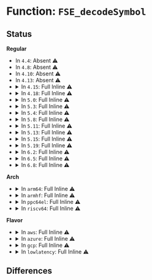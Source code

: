 # Function: <code>FSE_decodeSymbol</code>

## Status
<b>Regular</b>
<ul>
<li>
In <code>4.4</code>: Absent ⚠️
</li>
<li>
In <code>4.8</code>: Absent ⚠️
</li>
<li>
In <code>4.10</code>: Absent ⚠️
</li>
<li>
In <code>4.13</code>: Absent ⚠️
</li>
<li>
<details>
<summary>In <code>4.15</code>: Full Inline ⚠️</summary>

**Collision:** Unique Static

**Inline:** Full

**Transformation:** False

**Instances:**

```
In lib/zstd/fse_decompress.c (ffffffff814b9867)
Location: lib/zstd/fse.h:504
Inline: True
Inline callers:
  - lib/zstd/fse_decompress.c:FSE_decompress_usingDTable
  - lib/zstd/fse_decompress.c:FSE_decompress_usingDTable
  - lib/zstd/fse_decompress.c:FSE_decompress_usingDTable
  - lib/zstd/fse_decompress.c:FSE_decompress_usingDTable
  - lib/zstd/fse_decompress.c:FSE_decompress_usingDTable
  - lib/zstd/fse_decompress.c:FSE_decompress_usingDTable
  - lib/zstd/fse_decompress.c:FSE_decompress_usingDTable
  - lib/zstd/fse_decompress.c:FSE_decompress_usingDTable
```
</details>
</li>
<li>
<details>
<summary>In <code>4.18</code>: Full Inline ⚠️</summary>

**Collision:** Unique Static

**Inline:** Full

**Transformation:** False

**Instances:**

```
In lib/zstd/fse_decompress.c (ffffffff814ec157)
Location: lib/zstd/fse.h:504
Inline: True
Inline callers:
  - lib/zstd/fse_decompress.c:FSE_decompress_usingDTable
  - lib/zstd/fse_decompress.c:FSE_decompress_usingDTable
  - lib/zstd/fse_decompress.c:FSE_decompress_usingDTable
  - lib/zstd/fse_decompress.c:FSE_decompress_usingDTable
  - lib/zstd/fse_decompress.c:FSE_decompress_usingDTable
  - lib/zstd/fse_decompress.c:FSE_decompress_usingDTable
  - lib/zstd/fse_decompress.c:FSE_decompress_usingDTable
  - lib/zstd/fse_decompress.c:FSE_decompress_usingDTable
```
</details>
</li>
<li>
<details>
<summary>In <code>5.0</code>: Full Inline ⚠️</summary>

**Collision:** Unique Static

**Inline:** Full

**Transformation:** False

**Instances:**

```
In lib/zstd/fse_decompress.c (ffffffff814fff03)
Location: lib/zstd/fse.h:504
Inline: True
Inline callers:
  - lib/zstd/fse_decompress.c:FSE_decompress_usingDTable
  - lib/zstd/fse_decompress.c:FSE_decompress_usingDTable
  - lib/zstd/fse_decompress.c:FSE_decompress_usingDTable
  - lib/zstd/fse_decompress.c:FSE_decompress_usingDTable
  - lib/zstd/fse_decompress.c:FSE_decompress_usingDTable
  - lib/zstd/fse_decompress.c:FSE_decompress_usingDTable
  - lib/zstd/fse_decompress.c:FSE_decompress_usingDTable
  - lib/zstd/fse_decompress.c:FSE_decompress_usingDTable
```
</details>
</li>
<li>
<details>
<summary>In <code>5.3</code>: Full Inline ⚠️</summary>

**Collision:** Unique Static

**Inline:** Full

**Transformation:** False

**Instances:**

```
In lib/zstd/fse_decompress.c (ffffffff8152e0a2)
Location: lib/zstd/fse.h:504
Inline: True
Inline callers:
  - lib/zstd/fse_decompress.c:FSE_decompress_usingDTable
  - lib/zstd/fse_decompress.c:FSE_decompress_usingDTable
  - lib/zstd/fse_decompress.c:FSE_decompress_usingDTable
  - lib/zstd/fse_decompress.c:FSE_decompress_usingDTable
  - lib/zstd/fse_decompress.c:FSE_decompress_usingDTable
  - lib/zstd/fse_decompress.c:FSE_decompress_usingDTable
  - lib/zstd/fse_decompress.c:FSE_decompress_usingDTable
  - lib/zstd/fse_decompress.c:FSE_decompress_usingDTable
```
</details>
</li>
<li>
<details>
<summary>In <code>5.4</code>: Full Inline ⚠️</summary>

**Collision:** Unique Static

**Inline:** Full

**Transformation:** False

**Instances:**

```
In lib/zstd/fse_decompress.c (ffffffff8154ef32)
Location: lib/zstd/fse.h:504
Inline: True
Inline callers:
  - lib/zstd/fse_decompress.c:FSE_decompress_usingDTable
  - lib/zstd/fse_decompress.c:FSE_decompress_usingDTable
  - lib/zstd/fse_decompress.c:FSE_decompress_usingDTable
  - lib/zstd/fse_decompress.c:FSE_decompress_usingDTable
  - lib/zstd/fse_decompress.c:FSE_decompress_usingDTable
  - lib/zstd/fse_decompress.c:FSE_decompress_usingDTable
  - lib/zstd/fse_decompress.c:FSE_decompress_usingDTable
  - lib/zstd/fse_decompress.c:FSE_decompress_usingDTable
```
</details>
</li>
<li>
<details>
<summary>In <code>5.8</code>: Full Inline ⚠️</summary>

**Collision:** Unique Static

**Inline:** Full

**Transformation:** False

**Instances:**

```
In lib/zstd/fse_decompress.c (ffffffff815cce90)
Location: lib/zstd/fse.h:504
Inline: True
Inline callers:
  - lib/zstd/fse_decompress.c:FSE_decompress_usingDTable
  - lib/zstd/fse_decompress.c:FSE_decompress_usingDTable
  - lib/zstd/fse_decompress.c:FSE_decompress_usingDTable
  - lib/zstd/fse_decompress.c:FSE_decompress_usingDTable
  - lib/zstd/fse_decompress.c:FSE_decompress_usingDTable
  - lib/zstd/fse_decompress.c:FSE_decompress_usingDTable
  - lib/zstd/fse_decompress.c:FSE_decompress_usingDTable
  - lib/zstd/fse_decompress.c:FSE_decompress_usingDTable
```
</details>
</li>
<li>
<details>
<summary>In <code>5.11</code>: Full Inline ⚠️</summary>

**Collision:** Unique Static

**Inline:** Full

**Transformation:** False

**Instances:**

```
In lib/zstd/fse_decompress.c (ffffffff815eaa35)
Location: lib/zstd/fse.h:504
Inline: True
Inline callers:
  - lib/zstd/fse_decompress.c:FSE_decompress_usingDTable
  - lib/zstd/fse_decompress.c:FSE_decompress_usingDTable
  - lib/zstd/fse_decompress.c:FSE_decompress_usingDTable
  - lib/zstd/fse_decompress.c:FSE_decompress_usingDTable
  - lib/zstd/fse_decompress.c:FSE_decompress_usingDTable
  - lib/zstd/fse_decompress.c:FSE_decompress_usingDTable
  - lib/zstd/fse_decompress.c:FSE_decompress_usingDTable
  - lib/zstd/fse_decompress.c:FSE_decompress_usingDTable
```
</details>
</li>
<li>
<details>
<summary>In <code>5.13</code>: Full Inline ⚠️</summary>

**Collision:** Unique Static

**Inline:** Full

**Transformation:** False

**Instances:**

```
In lib/zstd/fse_decompress.c (ffffffff815d8b48)
Location: lib/zstd/fse.h:504
Inline: True
Inline callers:
  - lib/zstd/fse_decompress.c:FSE_decompress_usingDTable
  - lib/zstd/fse_decompress.c:FSE_decompress_usingDTable
  - lib/zstd/fse_decompress.c:FSE_decompress_usingDTable
  - lib/zstd/fse_decompress.c:FSE_decompress_usingDTable
  - lib/zstd/fse_decompress.c:FSE_decompress_usingDTable
  - lib/zstd/fse_decompress.c:FSE_decompress_usingDTable
  - lib/zstd/fse_decompress.c:FSE_decompress_usingDTable
  - lib/zstd/fse_decompress.c:FSE_decompress_usingDTable
```
</details>
</li>
<li>
<details>
<summary>In <code>5.15</code>: Full Inline ⚠️</summary>

**Collision:** Unique Static

**Inline:** Full

**Transformation:** False

**Instances:**

```
In lib/zstd/fse_decompress.c (ffffffff81643e38)
Location: lib/zstd/fse.h:504
Inline: True
Inline callers:
  - lib/zstd/fse_decompress.c:FSE_decompress_usingDTable
  - lib/zstd/fse_decompress.c:FSE_decompress_usingDTable
  - lib/zstd/fse_decompress.c:FSE_decompress_usingDTable
  - lib/zstd/fse_decompress.c:FSE_decompress_usingDTable
  - lib/zstd/fse_decompress.c:FSE_decompress_usingDTable
  - lib/zstd/fse_decompress.c:FSE_decompress_usingDTable
  - lib/zstd/fse_decompress.c:FSE_decompress_usingDTable
  - lib/zstd/fse_decompress.c:FSE_decompress_usingDTable
```
</details>
</li>
<li>
<details>
<summary>In <code>5.19</code>: Full Inline ⚠️</summary>

**Collision:** Unique Static

**Inline:** Full

**Transformation:** False

**Instances:**

```
In lib/zstd/common/fse_decompress.c (ffffffff8170a93c)
Location: lib/zstd/common/fse.h:622
Inline: True
Inline callers:
  - lib/zstd/common/fse_decompress.c:FSE_decompress_wksp_body_bmi2
  - lib/zstd/common/fse_decompress.c:FSE_decompress_wksp_body_bmi2
  - lib/zstd/common/fse_decompress.c:FSE_decompress_wksp_body_bmi2
  - lib/zstd/common/fse_decompress.c:FSE_decompress_wksp_body_bmi2
  - lib/zstd/common/fse_decompress.c:FSE_decompress_wksp_body_bmi2
  - lib/zstd/common/fse_decompress.c:FSE_decompress_wksp_body_bmi2
  - lib/zstd/common/fse_decompress.c:FSE_decompress_wksp_body_bmi2
  - lib/zstd/common/fse_decompress.c:FSE_decompress_wksp_body_bmi2
  - lib/zstd/common/fse_decompress.c:FSE_decompress_wksp_body_default
  - lib/zstd/common/fse_decompress.c:FSE_decompress_wksp_body_default
  - lib/zstd/common/fse_decompress.c:FSE_decompress_wksp_body_default
  - lib/zstd/common/fse_decompress.c:FSE_decompress_wksp_body_default
  - lib/zstd/common/fse_decompress.c:FSE_decompress_wksp_body_default
  - lib/zstd/common/fse_decompress.c:FSE_decompress_wksp_body_default
  - lib/zstd/common/fse_decompress.c:FSE_decompress_wksp_body_default
  - lib/zstd/common/fse_decompress.c:FSE_decompress_wksp_body_default
  - lib/zstd/common/fse_decompress.c:FSE_decompress_usingDTable
  - lib/zstd/common/fse_decompress.c:FSE_decompress_usingDTable
  - lib/zstd/common/fse_decompress.c:FSE_decompress_usingDTable
  - lib/zstd/common/fse_decompress.c:FSE_decompress_usingDTable
  - lib/zstd/common/fse_decompress.c:FSE_decompress_usingDTable
  - lib/zstd/common/fse_decompress.c:FSE_decompress_usingDTable
  - lib/zstd/common/fse_decompress.c:FSE_decompress_usingDTable
  - lib/zstd/common/fse_decompress.c:FSE_decompress_usingDTable
```
</details>
</li>
<li>
<details>
<summary>In <code>6.2</code>: Full Inline ⚠️</summary>

**Collision:** Unique Static

**Inline:** Full

**Transformation:** False

**Instances:**

```
In lib/zstd/common/fse_decompress.c (ffffffff81885518)
Location: lib/zstd/common/fse.h:623
Inline: True
Inline callers:
  - lib/zstd/common/fse_decompress.c:FSE_decompress_wksp_body_bmi2
  - lib/zstd/common/fse_decompress.c:FSE_decompress_wksp_body_bmi2
  - lib/zstd/common/fse_decompress.c:FSE_decompress_wksp_body_bmi2
  - lib/zstd/common/fse_decompress.c:FSE_decompress_wksp_body_bmi2
  - lib/zstd/common/fse_decompress.c:FSE_decompress_wksp_body_bmi2
  - lib/zstd/common/fse_decompress.c:FSE_decompress_wksp_body_bmi2
  - lib/zstd/common/fse_decompress.c:FSE_decompress_wksp_body_bmi2
  - lib/zstd/common/fse_decompress.c:FSE_decompress_wksp_body_bmi2
  - lib/zstd/common/fse_decompress.c:FSE_decompress_wksp_body_default
  - lib/zstd/common/fse_decompress.c:FSE_decompress_wksp_body_default
  - lib/zstd/common/fse_decompress.c:FSE_decompress_wksp_body_default
  - lib/zstd/common/fse_decompress.c:FSE_decompress_wksp_body_default
  - lib/zstd/common/fse_decompress.c:FSE_decompress_wksp_body_default
  - lib/zstd/common/fse_decompress.c:FSE_decompress_wksp_body_default
  - lib/zstd/common/fse_decompress.c:FSE_decompress_wksp_body_default
  - lib/zstd/common/fse_decompress.c:FSE_decompress_wksp_body_default
  - lib/zstd/common/fse_decompress.c:FSE_decompress_usingDTable
  - lib/zstd/common/fse_decompress.c:FSE_decompress_usingDTable
  - lib/zstd/common/fse_decompress.c:FSE_decompress_usingDTable
  - lib/zstd/common/fse_decompress.c:FSE_decompress_usingDTable
  - lib/zstd/common/fse_decompress.c:FSE_decompress_usingDTable
  - lib/zstd/common/fse_decompress.c:FSE_decompress_usingDTable
  - lib/zstd/common/fse_decompress.c:FSE_decompress_usingDTable
  - lib/zstd/common/fse_decompress.c:FSE_decompress_usingDTable
```
</details>
</li>
<li>
<details>
<summary>In <code>6.5</code>: Full Inline ⚠️</summary>

**Collision:** Unique Static

**Inline:** Full

**Transformation:** False

**Instances:**

```
In lib/zstd/common/fse_decompress.c (ffffffff818c79f9)
Location: lib/zstd/common/fse.h:623
Inline: True
Inline callers:
  - lib/zstd/common/fse_decompress.c:FSE_decompress_wksp_body_bmi2
  - lib/zstd/common/fse_decompress.c:FSE_decompress_wksp_body_bmi2
  - lib/zstd/common/fse_decompress.c:FSE_decompress_wksp_body_bmi2
  - lib/zstd/common/fse_decompress.c:FSE_decompress_wksp_body_bmi2
  - lib/zstd/common/fse_decompress.c:FSE_decompress_wksp_body_bmi2
  - lib/zstd/common/fse_decompress.c:FSE_decompress_wksp_body_bmi2
  - lib/zstd/common/fse_decompress.c:FSE_decompress_wksp_body_bmi2
  - lib/zstd/common/fse_decompress.c:FSE_decompress_wksp_body_bmi2
  - lib/zstd/common/fse_decompress.c:FSE_decompress_wksp_body_default
  - lib/zstd/common/fse_decompress.c:FSE_decompress_wksp_body_default
  - lib/zstd/common/fse_decompress.c:FSE_decompress_wksp_body_default
  - lib/zstd/common/fse_decompress.c:FSE_decompress_wksp_body_default
  - lib/zstd/common/fse_decompress.c:FSE_decompress_wksp_body_default
  - lib/zstd/common/fse_decompress.c:FSE_decompress_wksp_body_default
  - lib/zstd/common/fse_decompress.c:FSE_decompress_wksp_body_default
  - lib/zstd/common/fse_decompress.c:FSE_decompress_wksp_body_default
  - lib/zstd/common/fse_decompress.c:FSE_decompress_usingDTable
  - lib/zstd/common/fse_decompress.c:FSE_decompress_usingDTable
  - lib/zstd/common/fse_decompress.c:FSE_decompress_usingDTable
  - lib/zstd/common/fse_decompress.c:FSE_decompress_usingDTable
  - lib/zstd/common/fse_decompress.c:FSE_decompress_usingDTable
  - lib/zstd/common/fse_decompress.c:FSE_decompress_usingDTable
  - lib/zstd/common/fse_decompress.c:FSE_decompress_usingDTable
  - lib/zstd/common/fse_decompress.c:FSE_decompress_usingDTable
```
</details>
</li>
<li>
<details>
<summary>In <code>6.8</code>: Full Inline ⚠️</summary>

**Collision:** Unique Static

**Inline:** Full

**Transformation:** False

**Instances:**

```
In lib/zstd/common/fse_decompress.c (ffffffff819195b9)
Location: lib/zstd/common/fse.h:623
Inline: True
Inline callers:
  - lib/zstd/common/fse_decompress.c:FSE_decompress_wksp_body_bmi2
  - lib/zstd/common/fse_decompress.c:FSE_decompress_wksp_body_bmi2
  - lib/zstd/common/fse_decompress.c:FSE_decompress_wksp_body_bmi2
  - lib/zstd/common/fse_decompress.c:FSE_decompress_wksp_body_bmi2
  - lib/zstd/common/fse_decompress.c:FSE_decompress_wksp_body_bmi2
  - lib/zstd/common/fse_decompress.c:FSE_decompress_wksp_body_bmi2
  - lib/zstd/common/fse_decompress.c:FSE_decompress_wksp_body_bmi2
  - lib/zstd/common/fse_decompress.c:FSE_decompress_wksp_body_bmi2
  - lib/zstd/common/fse_decompress.c:FSE_decompress_wksp_body_default
  - lib/zstd/common/fse_decompress.c:FSE_decompress_wksp_body_default
  - lib/zstd/common/fse_decompress.c:FSE_decompress_wksp_body_default
  - lib/zstd/common/fse_decompress.c:FSE_decompress_wksp_body_default
  - lib/zstd/common/fse_decompress.c:FSE_decompress_wksp_body_default
  - lib/zstd/common/fse_decompress.c:FSE_decompress_wksp_body_default
  - lib/zstd/common/fse_decompress.c:FSE_decompress_wksp_body_default
  - lib/zstd/common/fse_decompress.c:FSE_decompress_wksp_body_default
  - lib/zstd/common/fse_decompress.c:FSE_decompress_usingDTable
  - lib/zstd/common/fse_decompress.c:FSE_decompress_usingDTable
  - lib/zstd/common/fse_decompress.c:FSE_decompress_usingDTable
  - lib/zstd/common/fse_decompress.c:FSE_decompress_usingDTable
  - lib/zstd/common/fse_decompress.c:FSE_decompress_usingDTable
  - lib/zstd/common/fse_decompress.c:FSE_decompress_usingDTable
  - lib/zstd/common/fse_decompress.c:FSE_decompress_usingDTable
  - lib/zstd/common/fse_decompress.c:FSE_decompress_usingDTable
```
</details>
</li>
</ul>
<b>Arch</b>
<ul>
<li>
<details>
<summary>In <code>arm64</code>: Full Inline ⚠️</summary>

**Collision:** Unique Static

**Inline:** Full

**Transformation:** False

**Instances:**

```
In lib/zstd/fse_decompress.c (ffff80001065b010)
Location: lib/zstd/fse.h:504
Inline: True
Inline callers:
  - lib/zstd/fse_decompress.c:FSE_decompress_usingDTable
  - lib/zstd/fse_decompress.c:FSE_decompress_usingDTable
  - lib/zstd/fse_decompress.c:FSE_decompress_usingDTable
  - lib/zstd/fse_decompress.c:FSE_decompress_usingDTable
  - lib/zstd/fse_decompress.c:FSE_decompress_usingDTable
  - lib/zstd/fse_decompress.c:FSE_decompress_usingDTable
  - lib/zstd/fse_decompress.c:FSE_decompress_usingDTable
  - lib/zstd/fse_decompress.c:FSE_decompress_usingDTable
```
</details>
</li>
<li>
<details>
<summary>In <code>armhf</code>: Full Inline ⚠️</summary>

**Collision:** Unique Static

**Inline:** Full

**Transformation:** False

**Instances:**

```
In lib/zstd/fse_decompress.c (c0804664)
Location: lib/zstd/fse.h:504
Inline: True
Inline callers:
  - lib/zstd/fse_decompress.c:FSE_decompress_usingDTable
  - lib/zstd/fse_decompress.c:FSE_decompress_usingDTable
  - lib/zstd/fse_decompress.c:FSE_decompress_usingDTable
  - lib/zstd/fse_decompress.c:FSE_decompress_usingDTable
  - lib/zstd/fse_decompress.c:FSE_decompress_usingDTable
  - lib/zstd/fse_decompress.c:FSE_decompress_usingDTable
  - lib/zstd/fse_decompress.c:FSE_decompress_usingDTable
  - lib/zstd/fse_decompress.c:FSE_decompress_usingDTable
```
</details>
</li>
<li>
<details>
<summary>In <code>ppc64el</code>: Full Inline ⚠️</summary>

**Collision:** Unique Static

**Inline:** Full

**Transformation:** False

**Instances:**

```
In lib/zstd/fse_decompress.c (c00000000080bff0)
Location: lib/zstd/fse.h:504
Inline: True
Inline callers:
  - lib/zstd/fse_decompress.c:FSE_decompress_usingDTable
  - lib/zstd/fse_decompress.c:FSE_decompress_usingDTable
  - lib/zstd/fse_decompress.c:FSE_decompress_usingDTable
  - lib/zstd/fse_decompress.c:FSE_decompress_usingDTable
  - lib/zstd/fse_decompress.c:FSE_decompress_usingDTable
  - lib/zstd/fse_decompress.c:FSE_decompress_usingDTable
  - lib/zstd/fse_decompress.c:FSE_decompress_usingDTable
  - lib/zstd/fse_decompress.c:FSE_decompress_usingDTable
```
</details>
</li>
<li>
<details>
<summary>In <code>riscv64</code>: Full Inline ⚠️</summary>

**Collision:** Unique Static

**Inline:** Full

**Transformation:** False

**Instances:**

```
In lib/zstd/fse_decompress.c (ffffffe000488b2c)
Location: lib/zstd/fse.h:504
Inline: True
Inline callers:
  - lib/zstd/fse_decompress.c:FSE_decompress_usingDTable
  - lib/zstd/fse_decompress.c:FSE_decompress_usingDTable
  - lib/zstd/fse_decompress.c:FSE_decompress_usingDTable
  - lib/zstd/fse_decompress.c:FSE_decompress_usingDTable
  - lib/zstd/fse_decompress.c:FSE_decompress_usingDTable
  - lib/zstd/fse_decompress.c:FSE_decompress_usingDTable
  - lib/zstd/fse_decompress.c:FSE_decompress_usingDTable
  - lib/zstd/fse_decompress.c:FSE_decompress_usingDTable
```
</details>
</li>
</ul>
<b>Flavor</b>
<ul>
<li>
<details>
<summary>In <code>aws</code>: Full Inline ⚠️</summary>

**Collision:** Unique Static

**Inline:** Full

**Transformation:** False

**Instances:**

```
In lib/zstd/fse_decompress.c (ffffffff81547512)
Location: lib/zstd/fse.h:504
Inline: True
Inline callers:
  - lib/zstd/fse_decompress.c:FSE_decompress_usingDTable
  - lib/zstd/fse_decompress.c:FSE_decompress_usingDTable
  - lib/zstd/fse_decompress.c:FSE_decompress_usingDTable
  - lib/zstd/fse_decompress.c:FSE_decompress_usingDTable
  - lib/zstd/fse_decompress.c:FSE_decompress_usingDTable
  - lib/zstd/fse_decompress.c:FSE_decompress_usingDTable
  - lib/zstd/fse_decompress.c:FSE_decompress_usingDTable
  - lib/zstd/fse_decompress.c:FSE_decompress_usingDTable
```
</details>
</li>
<li>
<details>
<summary>In <code>azure</code>: Full Inline ⚠️</summary>

**Collision:** Unique Static

**Inline:** Full

**Transformation:** False

**Instances:**

```
In lib/zstd/fse_decompress.c (ffffffff815377f2)
Location: lib/zstd/fse.h:504
Inline: True
Inline callers:
  - lib/zstd/fse_decompress.c:FSE_decompress_usingDTable
  - lib/zstd/fse_decompress.c:FSE_decompress_usingDTable
  - lib/zstd/fse_decompress.c:FSE_decompress_usingDTable
  - lib/zstd/fse_decompress.c:FSE_decompress_usingDTable
  - lib/zstd/fse_decompress.c:FSE_decompress_usingDTable
  - lib/zstd/fse_decompress.c:FSE_decompress_usingDTable
  - lib/zstd/fse_decompress.c:FSE_decompress_usingDTable
  - lib/zstd/fse_decompress.c:FSE_decompress_usingDTable
```
</details>
</li>
<li>
<details>
<summary>In <code>gcp</code>: Full Inline ⚠️</summary>

**Collision:** Unique Static

**Inline:** Full

**Transformation:** False

**Instances:**

```
In lib/zstd/fse_decompress.c (ffffffff81543252)
Location: lib/zstd/fse.h:504
Inline: True
Inline callers:
  - lib/zstd/fse_decompress.c:FSE_decompress_usingDTable
  - lib/zstd/fse_decompress.c:FSE_decompress_usingDTable
  - lib/zstd/fse_decompress.c:FSE_decompress_usingDTable
  - lib/zstd/fse_decompress.c:FSE_decompress_usingDTable
  - lib/zstd/fse_decompress.c:FSE_decompress_usingDTable
  - lib/zstd/fse_decompress.c:FSE_decompress_usingDTable
  - lib/zstd/fse_decompress.c:FSE_decompress_usingDTable
  - lib/zstd/fse_decompress.c:FSE_decompress_usingDTable
```
</details>
</li>
<li>
<details>
<summary>In <code>lowlatency</code>: Full Inline ⚠️</summary>

**Collision:** Unique Static

**Inline:** Full

**Transformation:** False

**Instances:**

```
In lib/zstd/fse_decompress.c (ffffffff8155d082)
Location: lib/zstd/fse.h:504
Inline: True
Inline callers:
  - lib/zstd/fse_decompress.c:FSE_decompress_usingDTable
  - lib/zstd/fse_decompress.c:FSE_decompress_usingDTable
  - lib/zstd/fse_decompress.c:FSE_decompress_usingDTable
  - lib/zstd/fse_decompress.c:FSE_decompress_usingDTable
  - lib/zstd/fse_decompress.c:FSE_decompress_usingDTable
  - lib/zstd/fse_decompress.c:FSE_decompress_usingDTable
  - lib/zstd/fse_decompress.c:FSE_decompress_usingDTable
  - lib/zstd/fse_decompress.c:FSE_decompress_usingDTable
```
</details>
</li>
</ul>

## Differences
